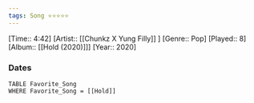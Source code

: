 ```yaml
---
tags: Song ⭐⭐⭐⭐⭐ 
---
```

[Time:: 4:42]
[Artist:: [[Chunkz X Yung Filly]] ]
[Genre:: Pop]
[Played:: 8]
[Album:: [[Hold (2020)]]]
[Year:: 2020]
### Dates
````dataview
TABLE Favorite_Song
WHERE Favorite_Song = [[Hold]]
````